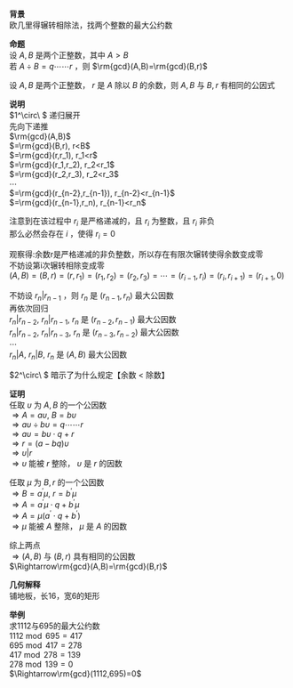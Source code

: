 **背景**    
欧几里得辗转相除法，找两个整数的最大公约数    
    
**命题**    
设 $A,B$ 是两个正整数，其中 $A>B$     
若 $A\div B=q\cdots\cdots r$ ，则 $\rm{gcd}(A,B)=\rm{gcd}(B,r)$     
    
设 $A,B$ 是两个正整数， $r$ 是 $A$ 除以 $B$ 的余数，则 $A,B$ 与 $B,r$ 有相同的公因式    
    
**说明**    
 $1^\circ\ $ 递归展开    
先向下递推    
 $\rm{gcd}(A,B)$     
 $=\rm{gcd}(B,r), r<B$     
 $=\rm{gcd}(r,r_1), r_1<r$     
 $=\rm{gcd}(r_1,r_2), r_2<r_1$     
 $=\rm{gcd}(r_2,r_3), r_2<r_3$     
 $\cdots$     
 $=\rm{gcd}(r_{n-2},r_{n-1}), r_{n-2}<r_{n-1}$     
 $=\rm{gcd}(r_{n-1},r_n), r_{n-1}<r_n$     
    
注意到在该过程中 $r_i$ 是严格递减的，且 $r_i$ 为整数，且 $r_i$ 非负    
那么必然会存在 $i$ ，使得 $r_i=0$     
    
观察得:余数r是严格递减的非负整数，所以存在有限次辗转使得余数变成零    
不妨设第i次辗转相除变成零    
 $(A,B)=(B,r)=(r,r_1)=(r_1,r_2)=(r_2,r_3)=\cdots    
=(r_{i-1},r_i)=(r_i,r_{i+1})=(r_{i+1},0)$     
    
不妨设 $r_n|r_{n-1}$ ，则 $r_n$ 是 $(r_{n-1},r_n)$ 最大公因数    
再依次回归    
 $r_n|r_{n-2},\ r_n|r_{n-1},\ r_n$ 是 $(r_{n-2},r_{n-1})$ 最大公因数    
 $r_n|r_{n-2},\ r_n|r_{n-3},\ r_n$ 是 $(r_{n-3},r_{n-2})$ 最大公因数    
 $\cdots$     
 $r_n|A,\ r_n|B,\ r_n$ 是 $(A,B)$ 最大公因数    
    
 $2^\circ\ $ 暗示了为什么规定【余数 $<$ 除数】    
    
**证明**    
任取 $\upsilon$ 为 $A,B$ 的一个公因数    
 $\Rightarrow A=a\upsilon,\ B=b\upsilon$     
 $\Rightarrow a\upsilon\div b\upsilon=q\cdots\cdots r$     
 $\Rightarrow  a\upsilon=b\upsilon\cdot q+r$     
 $\Rightarrow r=(a-bq)\upsilon$     
 $\Rightarrow \upsilon|r$     
 $\Rightarrow \upsilon$ 能被 $r$ 整除， $\upsilon$ 是 $r$ 的因数    
    
任取 $\mu$ 为 $B,r$ 的一个公因数    
 $\Rightarrow B=a^\prime\mu,\ r=b^\prime\mu$     
 $\Rightarrow A=a^\prime\mu\cdot q+b^\prime\mu$     
 $\Rightarrow A=\mu(a^\prime\cdot q+b^\prime)$     
 $\Rightarrow \mu$ 能被 $A$ 整除， $\mu$ 是 $A$ 的因数    
    
综上两点    
 $\Rightarrow(A,B)$ 与 $(B,r)$ 具有相同的公因数    
 $\Rightarrow\rm{gcd}(A,B)=\rm{gcd}(B,r)$     
    
**几何解释**    
铺地板，长16，宽6的矩形    
    
**举例**    
求1112与695的最大公约数    
 $1112\bmod695=417$     
 $695\bmod417=278$     
 $417\bmod278=139$     
 $278\bmod139=0$     
 $\Rightarrow\rm{gcd}(1112,695)=0$     
